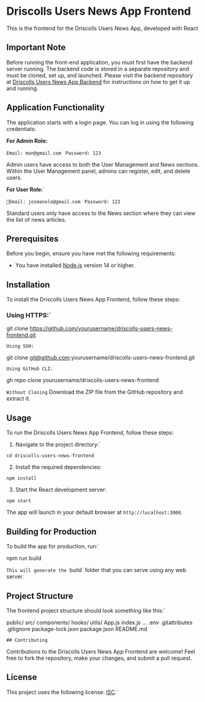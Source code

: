 # Driscolls Users News App Frontend

This is the frontend for the Driscolls Users News App, developed with React

## Important Note

Before running the front-end application, you must first have the backend server running. The backend code is stored in a separate repository and must be cloned, set up, and launched. Please visit the backend repository at [Driscolls Users News App Backend](https://github.com/josmanolo/driscolls-users-news-app) for instructions on how to get it up and running.

## Application Functionality

The application starts with a login page. You can log in using the following credentials:

**For Admin Role:**

`Email: man@gmail.com `
`Password: 123`

Admin users have access to both the User Management and News sections. Within the User Management panel, admins can register, edit, and delete users.

**For User Role:**`

`Email: josmanolo@gmail.com `
`Password: 123`

Standard users only have access to the News section where they can view the list of news articles.

## Prerequisites

Before you begin, ensure you have met the following requirements:
- You have installed [Node.js](https://nodejs.org/) version 14 or higher.

## Installation

To install the Driscolls Users News App Frontend, follow these steps:

### Using HTTPS:`

git clone <https://github.com/yourusername/driscolls-users-news-frontend.git>

`Using SSH:`

git clone <git@github.com>:yourusername/driscolls-users-news-frontend.git

`Using GitHub CLI:`

gh repo clone yourusername/driscolls-users-news-frontend

`Without Cloning`
Download the ZIP file from the GitHub repository and extract it.
 ## Usage

To run the Driscolls Users News App Frontend, follow these steps:

1. Navigate to the project directory:`

`cd driscolls-users-news-frontend`

2. Install the required dependencies:

`npm install`

3. Start the React development server:

`npm start`

 The app will launch in your default browser at `http://localhost:3000`.

## Building for Production

To build the app for production, run:`

npm run build


`This will generate the `build` folder that you can serve using any web server.

## Project Structure

The frontend project structure should look something like this:`

public/ src/ components/ hooks/ utils/ App.js index.js ... .env .gitattributes .gitignore package-lock.json package.json README.md

 `## Contributing`

Contributions to the Driscolls Users News App Frontend are welcome! Feel free to fork the repository, make your changes, and submit a pull request.

## License

This project uses the following license: [ISC](https://opensource.org/licenses/ISC).`